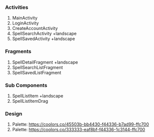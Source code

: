### Activities
1. MainActivity
2. LoginActivity
3. CreateAccountActivity
4. SpellSearchActivity +landscape
5. SpellSavedActivity +landscape

### Fragments
1. SpellDetailFragment +landscape
2. SpellSearchListFragment
3. SpellSavedListFragment

### Sub Components
1. SpellListItem +landscape
2. SpellListItemDrag

### Design
1. Palette: https://coolors.co/45503b-bb4430-f44336-b7ad99-ffc700
2. Palette: https://coolors.co/333333-eaf8bf-f44336-1c3144-ffc700
